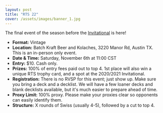 ```yaml
---
layout: post
title: "RTS 22"
cover: /assets/images/banner_1.jpg
---
```


The final event of the season before the [Invitational](/invitational)
is here!

*	**Format:** Vintage
*	**Location:** Batch Kraft Beer and Kolaches, 3220 Manor Rd, Austin TX. This is an
  in-person only event.
* **Date & Time:** Saturday, November 6th at 11:00 CST
*	**Entry:** $10. Cash only.
* **Prizes:** 100% of entry fees paid out to top 4. 1st place will also win a unique RTS
  trophy card, and a spot at the 2020/2021 Invitational.
* **Registration:** There is no RVSP for this event; just show up. Make sure you bring a
  deck and a decklist. We will have a few loaner decks and blank decklists available,
  but it's much easier to prepare ahead of time.
*	**Proxy Limit:** 100% proxy. Please make your proxies clear so opponents
  can easily identify them.
* **Structure:** X rounds of Swiss (usually 4-5), followed by a cut to top 4.



